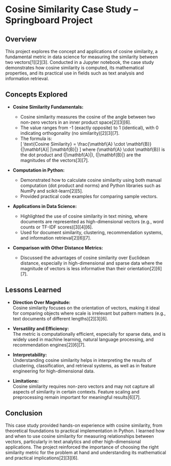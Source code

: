 # Cosine Similarity Case Study – Springboard Project

## Overview

This project explores the concept and applications of cosine similarity, a fundamental metric in data science for measuring the similarity between two vectors[1][2][3]. Conducted in a Jupyter notebook, the case study demonstrates how cosine similarity is computed, its mathematical properties, and its practical use in fields such as text analysis and information retrieval.

## Concepts Explored

- **Cosine Similarity Fundamentals:**  
  - Cosine similarity measures the cosine of the angle between two non-zero vectors in an inner product space[2][3][6].
  - The value ranges from -1 (exactly opposite) to 1 (identical), with 0 indicating orthogonality (no similarity)[2][3][7].
  - The formula is:  
    \[
    \text{Cosine Similarity} = \frac{\mathbf{A} \cdot \mathbf{B}}{|\mathbf{A}| |\mathbf{B}|}
    \]
    where \(\mathbf{A} \cdot \mathbf{B}\) is the dot product and \(|\mathbf{A}|\), \(|\mathbf{B}|\) are the magnitudes of the vectors[3][7].

- **Computation in Python:**  
  - Demonstrated how to calculate cosine similarity using both manual computation (dot product and norms) and Python libraries such as NumPy and scikit-learn[2][5].
  - Provided practical code examples for comparing sample vectors.

- **Applications in Data Science:**  
  - Highlighted the use of cosine similarity in text mining, where documents are represented as high-dimensional vectors (e.g., word counts or TF-IDF scores)[3][4][6].
  - Used for document similarity, clustering, recommendation systems, and information retrieval[2][6][7].

- **Comparison with Other Distance Metrics:**  
  - Discussed the advantages of cosine similarity over Euclidean distance, especially in high-dimensional and sparse data where the magnitude of vectors is less informative than their orientation[2][6][7].

## Lessons Learned

- **Direction Over Magnitude:**  
  Cosine similarity focuses on the orientation of vectors, making it ideal for comparing objects where scale is irrelevant but pattern matters (e.g., text documents of different lengths)[2][3][6].

- **Versatility and Efficiency:**  
  The metric is computationally efficient, especially for sparse data, and is widely used in machine learning, natural language processing, and recommendation engines[2][6][7].

- **Interpretability:**  
  Understanding cosine similarity helps in interpreting the results of clustering, classification, and retrieval systems, as well as in feature engineering for high-dimensional data.

- **Limitations:**  
  Cosine similarity requires non-zero vectors and may not capture all aspects of similarity in certain contexts. Feature scaling and preprocessing remain important for meaningful results[6][7].

## Conclusion

This case study provided hands-on experience with cosine similarity, from theoretical foundations to practical implementation in Python. I learned how and when to use cosine similarity for measuring relationships between vectors, particularly in text analytics and other high-dimensional applications. The project reinforced the importance of choosing the right similarity metric for the problem at hand and understanding its mathematical and practical implications[2][3][6].
